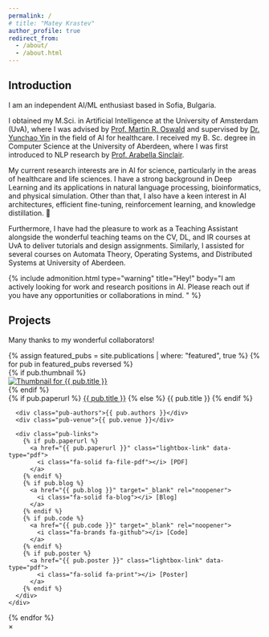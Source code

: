 ```yaml
---
permalink: /
# title: "Matey Krastev"
author_profile: true
redirect_from: 
  - /about/
  - /about.html
---
```


## Introduction

I am an independent AI/ML enthusiast based in Sofia, Bulgaria.

I obtained my M.Sci. in Artificial Intelligence at the University of Amsterdam (UvA), where I was advised by [Prof. Martin R. Oswald](https://oswaldm.github.io/) and supervised by [Dr. Yunchao Yin](https://www.linkedin.com/in/yunchao-yin-345974136/) in the field of AI for healthcare. I received my B. Sc. degree in Computer Science at the University of Aberdeen, where I was first introduced to NLP research by [Prof. Arabella Sinclair](https://j-anie.github.io/index.html).

My current research interests are in AI for science, particularly in the areas of healthcare and life sciences. I have a strong background in Deep Learning and its applications in natural language processing, bioinformatics, and physical simulation. Other than that, I also have a keen interest in AI architectures, efficient fine-tuning, reinforcement learning, and knowledge distillation. :rocket:

Furthermore, I have had the pleasure to work as a Teaching Assistant alongside the wonderful teaching teams on the CV, DL, and IR courses at UvA to deliver tutorials and design assignments. Similarly, I assisted for several courses on Automata Theory, Operating Systems, and Distributed Systems at University of Aberdeen.

{% include admonition.html type="warning" title="Hey!" body="I am actively looking for work and research positions in AI. Please reach out if you have any opportunities or collaborations in mind.
" %}

## Projects

Many thanks to my wonderful collaborators!

<div class="pub-list">
  {% assign featured_pubs = site.publications | where: "featured", true %}
  {% for pub in featured_pubs reversed %}
  <div class="pub-item">
    {% if pub.thumbnail %}
    <div class="pub-thumb">
        <a href="{{ pub.thumbnail }}"
            class="lightbox-link"
            data-type="image"
            data-caption="{{ pub.excerpt | escape }}">
            <img src="{{ pub.thumbnail }}" alt="Thumbnail for {{ pub.title }}">
        </a>
    </div>
    {% endif %}
    <div class="pub-details">
      <div class="pub-title">
        {% if pub.paperurl %}
          <a href="{{ pub.paperurl }}" class="lightbox-link" data-type="pdf">{{ pub.title }}</a>
        {% else %}
          {{ pub.title }}
        {% endif %}
      </div>

      <div class="pub-authors">{{ pub.authors }}</div>
      <div class="pub-venue">{{ pub.venue }}</div>

      <div class="pub-links">
        {% if pub.paperurl %}
          <a href="{{ pub.paperurl }}" class="lightbox-link" data-type="pdf">
            <i class="fa-solid fa-file-pdf"></i> [PDF]
          </a>
        {% endif %}   
        {% if pub.blog %}
          <a href="{{ pub.blog }}" target="_blank" rel="noopener">
            <i class="fa-solid fa-blog"></i> [Blog]
          </a>   
        {% endif %}
        {% if pub.code %}
          <a href="{{ pub.code }}" target="_blank" rel="noopener">
            <i class="fa-brands fa-github"></i> [Code]
          </a>   
        {% endif %}
        {% if pub.poster %}
          <a href="{{ pub.poster }}" class="lightbox-link" data-type="pdf">
            <i class="fa-solid fa-print"></i> [Poster]
          </a>   
        {% endif %}
      </div>
    </div>
  </div>
  {% endfor %}
</div>

<div id="lightbox" class="lightbox">
  <div class="lightbox-content">
    <span class="lightbox-close">&times;</span>
    <div class="lightbox-body">
      <iframe id="lightbox-frame" src="" frameborder="0"></iframe>
      <img id="lightbox-image" src="" alt="" />
    </div>
    <div id="lightbox-caption" class="lightbox-caption"></div>
  </div>
</div>

